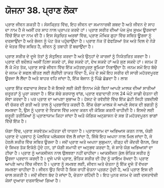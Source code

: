 # ਯੋਜਨਾ 38. ਪ੍ਰਾਣ ਲੋਕਾ

ਪ੍ਰਾਣ ਜੀਵਨ ਸ਼ਕਤੀ ਹੈ। ਸੰਸਕ੍ਰਿਤ ਵਿੱਚ, ਇਹ ਜੀਵਨ ਦਾ ਸਮਾਨਾਰਥੀ ਸ਼ਬਦ ਹੈ ਅਤੇ ਜੀਵਨ ਦੇ ਸਾਹ ਦਾ ਨਾਮ ਹੈ ਜੋ ਅਸੀਂ ਹਰ ਸਾਹ ਨਾਲ ਪ੍ਰਾਪਤ ਕਰਦੇ ਹਾਂ। ਪ੍ਰਾਣ ਸਰੀਰ ਦੀਆਂ ਪੰਜ ਮੁੱਖ ਸੂਖਮ ਊਰਜਾਵਾਂ ਵਿੱਚੋਂ ਇੱਕ ਦਾ ਨਾਮ ਵੀ ਹੈ। ਇਸ ਸੰਕੁਚਿਤ ਅਰਥਾਂ ਵਿੱਚ, ਪ੍ਰਾਣ ਮੌਖਿਕ ਗੁਹਾ ਵਿੱਚ ਸਥਿਤ ਊਰਜਾ ਨੂੰ ਦਰਸਾਉਂਦਾ ਹੈ ਅਤੇ ਭੋਜਨ ਨੂੰ ਪੇਟ ਤੱਕ ਪਹੁੰਚਾਉਂਦਾ ਹੈ। ਪ੍ਰਾਣ ਨੱਕ ਤੋਂ ਫੇਫੜਿਆਂ ਤੱਕ ਅਤੇ ਦਿਲ ਦੇ ਨੇੜੇ ਦੇ ਖੇਤਰ ਵਿੱਚ ਸਥਿਤ ਹੈ, ਜੀਵਨ ਨੂੰ ਤਬਾਹੀ ਤੋਂ ਬਚਾਉਂਦਾ ਹੈ।

ਪ੍ਰਾਣ ਸਰੀਰ ਦੇ ਦੂਜੇ ਤੱਤਾਂ ਨੂੰ ਸੰਤੁਲਿਤ ਕਰਦਾ ਹੈ ਅਤੇ ਉਨ੍ਹਾਂ ਦੇ ਕਾਰਜਾਂ ਨੂੰ ਨਿਯੰਤਰਿਤ ਕਰਦਾ ਹੈ। ਪ੍ਰਾਣ ਦੀ ਬਦੌਲਤ ਅਸੀਂ ਹਿਲਾ ਸਕਦੇ ਹਾਂ, ਸੋਚ ਸਕਦੇ ਹਾਂ, ਦੇਖ ਸਕਦੇ ਹਾਂ ਅਤੇ ਸੁਣ ਸਕਦੇ ਹਾਂ। ਜਨਮ ਤੋਂ ਲੈ ਕੇ ਮੌਤ ਤੱਕ, ਪ੍ਰਾਣ ਸਾਡੇ ਜੀਵਨ ਵਿੱਚ ਇੱਕ ਮਹੱਤਵਪੂਰਣ ਭੂਮਿਕਾ ਨਿਭਾਉਂਦਾ ਹੈ: ਜਨਮ ਸਮੇਂ ਇਹ ਬੱਚੇ ਦੇ ਜਨਮ ਦੇ ਸਫਲ ਬੀਤਣ ਲਈ ਲੋੜੀਂਦੀ ਤਾਕਤ ਦਿੰਦਾ ਹੈ, ਮੌਤ ਦੇ ਸਮੇਂ ਇਹ ਸਰੀਰ ਦੀ ਸਾਰੀ ਮਹੱਤਵਪੂਰਣ ਊਰਜਾ ਲੈ ਲੈਂਦਾ ਹੈ ਅਤੇ ਬਾਹਰ ਵਹਿ ਜਾਂਦਾ ਹੈ, ਇੱਕ ਬੇਜਾਨ ਨੂੰ ਪਿੱਛੇ ਛੱਡਦਾ ਹੈ। ਲਾਸ਼

ਪ੍ਰਾਣ ਇੱਕ ਵਫ਼ਾਦਾਰ ਸੇਵਕ ਹੈ ਜੋ ਇਸਦੇ ਲਈ ਕੋਈ ਇਨਾਮ ਮੰਗੇ ਬਿਨਾਂ ਆਪਣੇ ਮਾਲਕ ਦੀਆਂ ਸਾਰੀਆਂ ਜ਼ਰੂਰਤਾਂ ਨੂੰ ਪੂਰਾ ਕਰਦਾ ਹੈ। ਇੱਕ ਸੱਚੇ ਸ਼ਰਧਾਲੂ ਵਾਂਗ, ਪ੍ਰਾਣ ਵਫ਼ਾਦਾਰੀ ਨਾਲ 24 ਘੰਟੇ ਸਾਡੀ ਚੇਤਨਾ ਦੀ ਸੇਵਾ ਕਰਦਾ ਹੈ। ਪਰ ਪ੍ਰਾਣ ਦਾ ਆਪਣਾ ਸੁਭਾਅ ਹੈ। ਹੋਸਟ ਦੇ ਰਵੱਈਏ ਵਿੱਚ ਇੱਕ ਛੋਟੀ ਜਿਹੀ ਤਬਦੀਲੀ ਵੀ ਚੱਕਰ ਦੀ ਗਤੀ ਅਤੇ ਤਾਲ ਨੂੰ ਪ੍ਰਭਾਵਿਤ ਕਰਦੀ ਹੈ. ਇੱਕ ਚੰਗਾ ਮਾਲਕ ਜੋ ਆਪਣੇ ਸੇਵਕ ਦੀ ਭਗਤੀ ਨੂੰ ਸਮਝਦਾ ਹੈ, ਉਸ ਨੂੰ ਪ੍ਰਾਣ ਦੇ ਵਿਕਾਸ ਵਿੱਚ ਮਦਦ ਕਰਨ ਦੀ ਕੋਸ਼ਿਸ਼ ਕਰਨੀ ਚਾਹੀਦੀ ਹੈ। ਇਸਦੇ ਲਈ ਜ਼ਰੂਰੀ ਤਰੀਕਿਆਂ ਨੂੰ ਪ੍ਰਾਣਾਯਾਮ ਕਿਹਾ ਜਾਂਦਾ ਹੈ ਅਤੇ ਯੋਗਿਕ ਅਨੁਸ਼ਾਸਨ ਦੇ ਸਭ ਤੋਂ ਮਹੱਤਵਪੂਰਨ ਭਾਗਾਂ ਵਿੱਚੋਂ ਇੱਕ ਹੈ।

ਯੋਗਾ ਵਿੱਚ, ਪ੍ਰਾਣ ਸਰਵੋਤਮ ਮਹੱਤਤਾ ਦੀ ਧਾਰਨਾ ਹੈ। ਪ੍ਰਾਣਾਯਾਮ ਦਾ ਅਭਿਆਸ ਕਰਨ ਨਾਲ, ਯੋਗੀ ਪ੍ਰਾਣ ਦੇ ਪ੍ਰਵਾਹ ਨੂੰ ਪੇਲਵਿਕ ਪਲੇਕਸਸ ਵੱਲ ਲੈ ਜਾਂਦਾ ਹੈ, ਜਿੱਥੇ ਇਹ ਅਪਨਾ ਨਾਲ ਮਿਲ ਜਾਂਦਾ ਹੈ, ਜੋ ਹੇਠਲੇ ਸਰੀਰ ਵਿੱਚ ਸਥਿਤ ਊਰਜਾ ਹੈ। ਜਦੋਂ ਪ੍ਰਾਣ ਅਤੇ ਅਪਨਾ ਸੁਸ਼ੁਮਨਾ, ਰੀੜ੍ਹ ਦੀ ਕੇਂਦਰੀ ਚੈਨਲ, ਸਿਰ ਦੇ ਸਿਖਰ ਤੱਕ ਇਕੱਠੇ ਹੁੰਦੇ ਹਨ, ਤਾਂ ਯੋਗੀ ਸਮਾਧੀ ਦਾ ਅਨੁਭਵ ਕਰਦਾ ਹੈ, ਜੋ ਸਾਰੇ ਯੋਗ ਅਭਿਆਸਾਂ ਦਾ ਟੀਚਾ ਹੈ। ਪ੍ਰਾਣ ਨੂੰ ਆਕਸੀਜਨ ਨਾਲ ਉਲਝਣਾ ਨਹੀਂ ਚਾਹੀਦਾ। ਆਕਸੀਜਨ ਕੁੱਲ ਭੌਤਿਕ ਸਰੀਰ ਨੂੰ ਊਰਜਾ ਪ੍ਰਦਾਨ ਕਰਦੀ ਹੈ। ਦੂਜੇ ਪਾਸੇ ਪ੍ਰਾਣ, ਭੌਤਿਕ ਸਰੀਰ ਦੀ ਹੋਂਦ ਨੂੰ ਕਾਇਮ ਰੱਖਦਾ ਹੈ: ਪ੍ਰਾਣ ਆਪਣੇ ਆਪ ਵਿੱਚ ਜੀਵਨ ਹੈ। ਪ੍ਰਾਣ ਨੂੰ ਸਮਝਣ ਲਈ, ਜੀਵਨ ਅਤੇ ਚੇਤਨਾ ਨੂੰ ਇੱਕ ਦੂਜੇ ਤੋਂ ਵੱਖਰਾ ਸਮਝਣਾ ਚਾਹੀਦਾ ਹੈ। ਜੀਵਨ ਉਹ ਵਿਧੀ ਹੈ ਜਿਸ ਰਾਹੀਂ ਚੇਤਨਾ ਪ੍ਰਗਟ ਹੁੰਦੀ ਹੈ, ਅਤੇ ਪ੍ਰਾਣ ਇਸ ਦੀ ਚਾਲ ਸ਼ਕਤੀ ਹੈ। ਜਦੋਂ ਜੀਵਨ ਬੰਦ ਹੋ ਜਾਂਦਾ ਹੈ, ਚੇਤਨਾ ਰਹਿੰਦੀ ਹੈ। ਇਹ ਪੁਨਰ ਜਨਮ ਦੇ ਕਈ ਦਸਤਾਵੇਜ਼ੀ ਕੇਸਾਂ ਦੁਆਰਾ ਦਰਸਾਇਆ ਗਿਆ ਹੈ।
